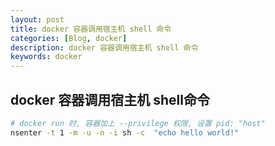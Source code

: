 ```yaml
---
layout: post
title: docker 容器调用宿主机 shell 命令
categories: [Blog, docker]
description: docker 容器调用宿主机 shell 命令
keywords: docker
---
```


## docker 容器调用宿主机 shell命令

```sh
# docker run 时, 容器加上 --privilege 权限, 设置 pid: "host"
nsenter -t 1 -m -u -n -i sh -c  "echo hello world!"
```